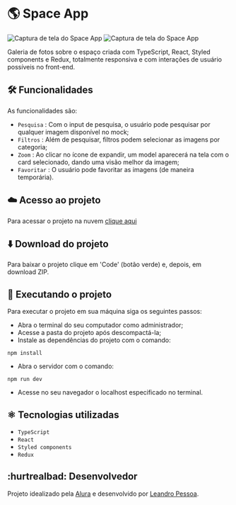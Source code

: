 # 🌎 Space App

![Captura de tela do Space App](https://github.com/leandro-pessoa/space-app/assets/119120060/3614114b-e639-4997-9499-5f3df73d50e0)
![Captura de tela do Space App](https://github.com/leandro-pessoa/space-app/assets/119120060/bb01c41f-a3a0-4958-a4d2-8b60a00c1054)

Galeria de fotos sobre o espaço criada com TypeScript, React, Styled components e Redux, totalmente responsiva e com interações de usuário possíveis no front-end. 

## 🛠️ Funcionalidades

As funcionalidades são: 

- `Pesquisa` : Com o input de pesquisa, o usuário pode pesquisar por qualquer imagem disponível no mock;
- `Filtros` : Além de pesquisar, filtros podem selecionar as imagens por categoria;
- `Zoom` : Ao clicar no ícone de expandir, um model aparecerá na tela com o card selecionado, dando uma visão melhor da imagem;
- `Favoritar` : O usuário pode favoritar as imagens (de maneira temporária).

## ☁️ Acesso ao projeto
  
Para acessar o projeto na nuvem [clique aqui](https://space-app-delta-rouge.vercel.app/)

## ⬇️ Download do projeto

Para baixar o projeto clique em 'Code' (botão verde) e, depois, em download ZIP.

## 🔨 Executando o projeto

Para executar o projeto em sua máquina siga os seguintes passos:

- Abra o terminal do seu computador como administrador;
- Acesse a pasta do projeto após descompactá-la;
- Instale as dependências do projeto com o comando:
~~~~
npm install
~~~~
- Abra o servidor com o comando:
~~~~
npm run dev
~~~~
- Acesse no seu navegador o localhost especificado no terminal.

## ⚛️ Tecnologias utilizadas

- `TypeScript`
- `React`
- `Styled components`
- `Redux`

## :hurtrealbad: Desenvolvedor

Projeto idealizado pela [Alura](https://alura.com.br) e desenvolvido por [Leandro Pessoa](https://github.com/leandro-pessoa).
